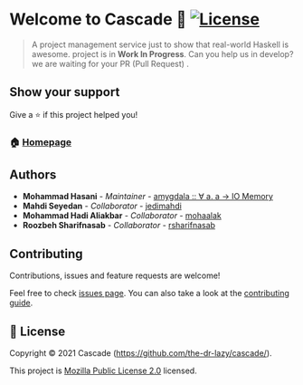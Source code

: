 # Welcome to Cascade 👋 [![License](https://img.shields.io/badge/license-MPL-%23242631?style=for-the-badge)](LICENSE)

> A project management service just to show that real-world Haskell is awesome. project is in **Work In Progress**.
> Can you help us in develop? we are waiting for your PR (Pull Request) .

## Show your support

Give a ⭐ if this project helped you!

### 🏠 [Homepage](https://github.com/the-dr-lazy/cascade)

## Authors

- **Mohammad Hasani** - _Maintainer_ - [amygdala :: ∀ a. a → IO Memory](https://github.com/the-dr-lazy)
- **Mahdi Seyedan** - _Collaborator_ - [jedimahdi](https://github.com/jedimahdi)
- **Mohammad Hadi Aliakbar** - _Collaborator_ - [mohaalak](https://github.com/mohaalak)
- **Roozbeh Sharifnasab** - _Collaborator_ - [rsharifnasab](https://github.com/rsharifnasab)

## Contributing

Contributions, issues and feature requests are welcome!

Feel free to check [issues page](https://github.com/the-dr-lazy/cascade/issues). You can also take a look at the [contributing guide](hhttps://github.com/the-dr-lazy/purescript-monarch#authors).

## 📝 License

Copyright © 2021 Cascade (https://github.com/the-dr-lazy/cascade/).

This project is [Mozilla Public License 2.0](https://github.com/the-dr-lazy/cascade/blob/master/LICENSE) licensed.
